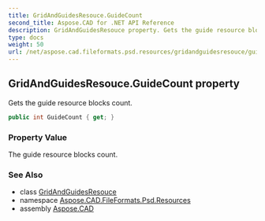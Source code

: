```yaml
---
title: GridAndGuidesResouce.GuideCount
second_title: Aspose.CAD for .NET API Reference
description: GridAndGuidesResouce property. Gets the guide resource blocks count
type: docs
weight: 50
url: /net/aspose.cad.fileformats.psd.resources/gridandguidesresouce/guidecount/
---
```

## GridAndGuidesResouce.GuideCount property

Gets the guide resource blocks count.

```csharp
public int GuideCount { get; }
```

### Property Value

The guide resource blocks count.

### See Also

* class [GridAndGuidesResouce](../)
* namespace [Aspose.CAD.FileFormats.Psd.Resources](../../gridandguidesresouce/)
* assembly [Aspose.CAD](../../../)


